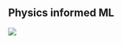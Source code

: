 ## Physics informed ML


![](./animation_current_best_m_24_wo_discrete_mlp2_batch_4_lr_1.0e-05_epoch_2735_0.0006269.gif)